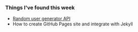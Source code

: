 ### Things I've found this week

-  [Random user generator API](https://randomuser.me/)
- How to create GitHub Pages site and integrate with Jekyll
